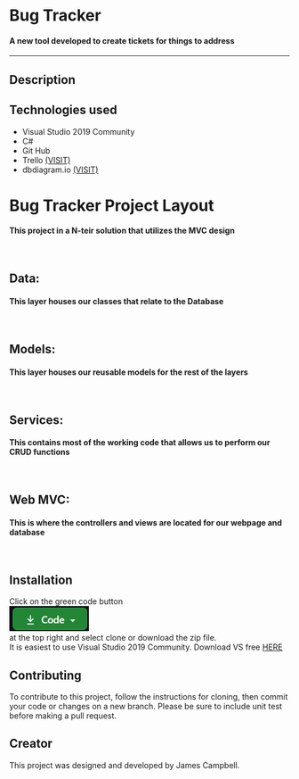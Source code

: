 
# Bug Tracker
#### A new tool developed to create tickets for things to address

---

## Description


## Technologies used
*  Visual Studio 2019 Community
*  C#
*  Git Hub
*  Trello [(VISIT)](https://trello.com/b/KSftAe0z/bugtracker)
*  dbdiagram.io  [(VISIT)](https://dbdiagram.io/embed/60d4c7b0dd6a5971481e625d)

# Bug Tracker Project Layout

#### This project in a N-teir solution that utilizes the MVC design


<img src="">


## Data: 


#### This layer houses our classes that relate to the Database


<img src="">


## Models:


#### This layer houses our reusable models for the rest of the layers


<img src="">


## Services:

#### This contains most of the working code that allows us to perform our CRUD functions


<img src="">


## Web MVC:


#### This is where the controllers and views are located for our webpage and database


<img src="">


## Installation

Click on the green code button <br><img src="Code Download Button.jpg"><br> at the top right and select clone or download the zip file. <br> 
It is easiest to use Visual Studio 2019 Community.  Download VS free [HERE](https://visualstudio.microsoft.com/downloads/)<br />

## Contributing
To contribute to this project, follow the instructions for cloning, then commit your code or changes on a new branch.  Please be sure to include unit test before making a pull request.

## Creator
This project was designed and developed by James Campbell.


